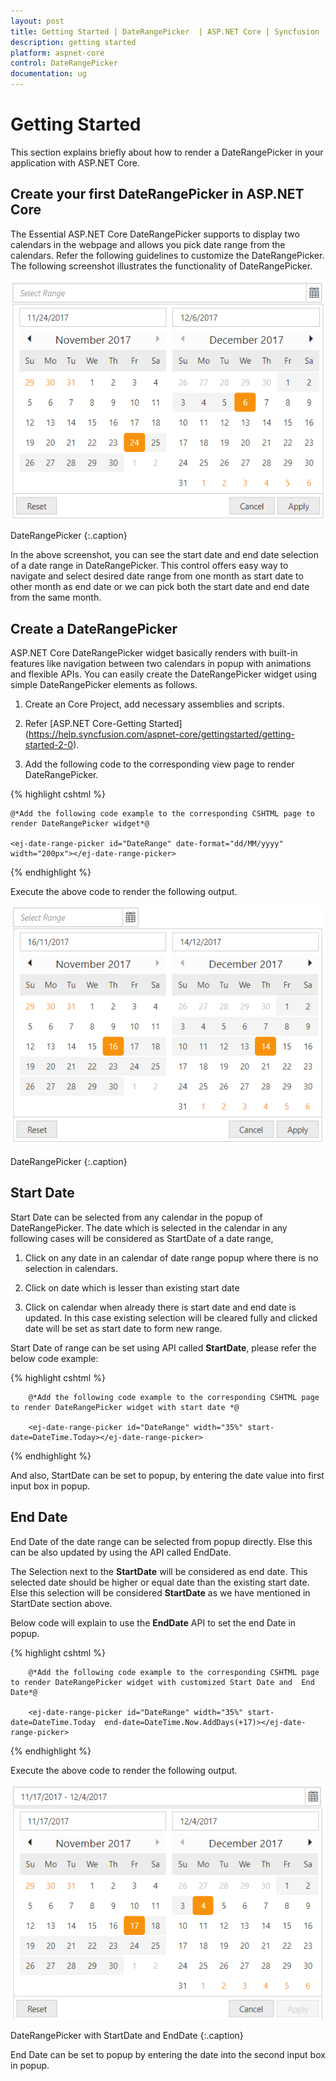 ```yaml
---
layout: post
title: Getting Started | DateRangePicker  | ASP.NET Core | Syncfusion
description: getting started
platform: aspnet-core
control: DateRangePicker
documentation: ug
---
```


# Getting Started

This section explains briefly about how to render a DateRangePicker in your application with ASP.NET Core.

## Create your first DateRangePicker in ASP.NET Core 

The Essential ASP.NET Core DateRangePicker supports to display two calendars in the webpage and allows you pick date range from the calendars. Refer the following guidelines to customize the DateRangePicker. The following screenshot illustrates the functionality of DateRangePicker.


![](getting_started_images/getting-started1.png)
    
DateRangePicker
{:.caption}

In the above screenshot, you can see the start date and end date selection of a date range in DateRangePicker. This control offers easy way to navigate and select desired date range from one month as start date to other month as end date or we can pick both the start date and end date from the same month.

## Create a DateRangePicker 

ASP.NET Core DateRangePicker widget basically renders with built-in features like navigation between two calendars in popup with animations and flexible APIs. You can easily create the DateRangePicker widget using simple DateRangePicker elements as follows.

1. Create an Core Project, add necessary assemblies and scripts.

2. Refer [ASP.NET Core-Getting Started] (https://help.syncfusion.com/aspnet-core/gettingstarted/getting-started-2-0).

3. Add the following code to the corresponding view page to render DateRangePicker.


{% highlight cshtml %}
       
	@*Add the following code example to the corresponding CSHTML page to render DateRangePicker widget*@

	<ej-date-range-picker id="DateRange" date-format="dd/MM/yyyy" width="200px"></ej-date-range-picker>

{% endhighlight %} 
   

Execute the above code to render the following output.

![](getting_started_images/getting-started2.png)

DateRangePicker
{:.caption}


## Start Date

Start Date can be selected from any calendar in the popup of DateRangePicker. The date which is selected in the calendar in any following cases will be considered as StartDate of a date range,

1. Click on any date in an calendar of date range popup where there is no selection in calendars.

2. Click on date which is lesser than existing start date

3. Click on calendar when already there is start date and end date is updated. In this case existing selection will be cleared fully and clicked date will be set as start date to form new range.

Start Date of range can be set using API called **StartDate**, please refer the below code example:


{% highlight cshtml %}
            
        @*Add the following code example to the corresponding CSHTML page to render DateRangePicker widget with start date *@

        <ej-date-range-picker id="DateRange" width="35%" start-date=DateTime.Today></ej-date-range-picker>

{% endhighlight %} 
   
And also, StartDate can be set to popup, by entering the date value into first input box in popup.


## End Date

End Date of the date range can be selected from popup directly. Else this can be also updated by using the API called EndDate.

The Selection next to the **StartDate** will be considered as end date. This selected date should be higher or equal date than the existing start date.  Else this selection will be considered **StartDate** as we have mentioned in StartDate section above.

Below code will explain to use the **EndDate** API to set the end Date in popup.

{% highlight cshtml %}
            
        @*Add the following code example to the corresponding CSHTML page to render DateRangePicker widget with customized Start Date and  End Date*@

        <ej-date-range-picker id="DateRange" width="35%" start-date=DateTime.Today  end-date=DateTime.Now.AddDays(+17)></ej-date-range-picker>

{% endhighlight %} 

Execute the above code to render the following output.

![](getting_started_images/getting-started3.png)

DateRangePicker with StartDate and EndDate 
{:.caption}

End Date can be set to popup by entering the date into the second input box in popup.



